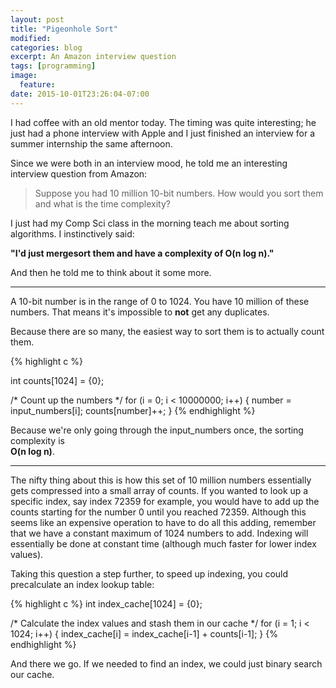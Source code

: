 ```yaml
---
layout: post
title: "Pigeonhole Sort"
modified:
categories: blog
excerpt: An Amazon interview question
tags: [programming]
image:
  feature:
date: 2015-10-01T23:26:04-07:00
---
```

I had coffee with an old mentor today. The timing was quite interesting; he just had a phone interview with Apple and I just finished an interview for a summer internship the same afternoon.

Since we were both in an interview mood, he told me an interesting interview question from Amazon:

> Suppose you had 10 million 10-bit numbers. How would you sort them and what is the time complexity?

I just had my Comp Sci class in the morning teach me about sorting algorithms. I instinctively said:

**"I'd just mergesort them and have a complexity of O(n log n)."**

And then he told me to think about it some more. 

---

A 10-bit number is in the range of 0 to 1024. You have 10 million of these numbers. That means it's impossible to **not** get any duplicates.

Because there are so many, the easiest way to sort them is to actually count them.

{% highlight c %}

int counts[1024] = {0};

/* Count up the numbers */
for (i = 0; i < 10000000; i++) {
	number = input_numbers[i];
	counts[number]++;
}
{% endhighlight %}

Because we're only going through the input_numbers once, the sorting complexity is  
**O(n log n)**.

---

The nifty thing about this is how this set of 10 million numbers essentially gets compressed into a small array of counts. If you wanted to look up a specific index, say index 72359 for example, you would have to add up the counts starting for the number 0 until you reached 72359. Although this seems like an expensive operation to have to do all this adding, remember that we have a constant maximum of 1024 numbers to add. Indexing will essentially be done at constant time (although much faster for lower index values).

Taking this question a step further, to speed up indexing, you could precalculate an index lookup table:

{% highlight c %}
int index_cache[1024] = {0};

/* Calculate the index values and stash them in our cache */
for (i = 1; i < 1024; i++) {
	index_cache[i] = index_cache[i-1] + counts[i-1];
}
{% endhighlight %}

And there we go. If we needed to find an index, we could just binary search our cache.
